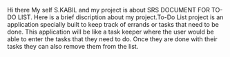 Hi there
My self S.KABIL and my project is about SRS DOCUMENT FOR TO-DO LIST.
Here is a brief discription about my project.To-Do List project 
is an application specially built to keep track of errands or tasks 
that need to be done. This application will be like a 
task keeper where the user would be able to enter the 
tasks that they need to do. Once they are done with their 
tasks they can also remove them from the list. 
